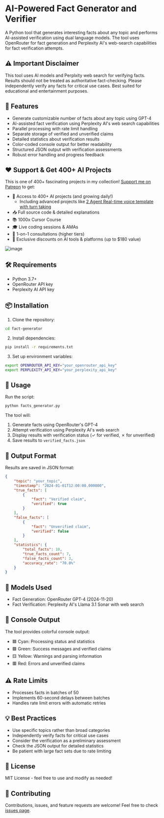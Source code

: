 # AI-Powered Fact Generator and Verifier

A Python tool that generates interesting facts about any topic and performs AI-assisted verification using dual language models. The tool uses OpenRouter for fact generation and Perplexity AI's web-search capabilities for fact verification attempts.

## ⚠️ Important Disclaimer

This tool uses AI models and Perplxity web search for verifying facts. Results should not be treated as authoritative fact-checking. Please independently verify any facts for critical use cases. Best suited for educational and entertainment purposes.

## 🌟 Features

- Generate customizable number of facts about any topic using GPT-4
- AI-assisted fact verification using Perplexity AI's web search capabilities
- Parallel processing with rate limit handling
- Separate storage of verified and unverified claims
- Detailed statistics about verification results
- Color-coded console output for better readability
- Structured JSON output with verification assessments
- Robust error handling and progress feedback

## ❤️ Support & Get 400+ AI Projects

This is one of 400+ fascinating projects in my collection! [Support me on Patreon](https://www.patreon.com/c/echohive42/membership) to get:

- 🎯 Access to 400+ AI projects (and growing daily!)
  - Including advanced projects like [2 Agent Real-time voice template with turn taking](https://www.patreon.com/posts/2-agent-real-you-118330397)
- 📥 Full source code & detailed explanations
- 📚 1000x Cursor Course
- 🎓 Live coding sessions & AMAs
- 💬 1-on-1 consultations (higher tiers)
- 🎁 Exclusive discounts on AI tools & platforms (up to $180 value)

![image](https://github.com/user-attachments/assets/6f435a0c-1301-47a4-979d-9b8ced619862)

## 🛠️ Requirements

- Python 3.7+
- OpenRouter API key
- Perplexity AI API key

## 📦 Installation

1. Clone the repository:

```bash
cd fact-generator
```

2. Install dependencies:

```bash
pip install -r requirements.txt
```

3. Set up environment variables:

```bash
export OPENROUTER_API_KEY="your_openrouter_api_key"
export PERPLEXITY_API_KEY="your_perplexity_api_key"
```

## 🚀 Usage

Run the script:

```bash
python facts_generator.py
```

The tool will:

1. Generate facts using OpenRouter's GPT-4
2. Attempt verification using Perplexity AI's web search
3. Display results with verification status (✓ for verified, ✗ for unverified)
4. Save results to `verified_facts.json`

## 📄 Output Format

Results are saved in JSON format:

```json
{
    "topic": "your_topic",
    "timestamp": "2024-01-01T12:00:00.000000",
    "true_facts": [
        {
            "fact": "Verified claim",
            "verified": true
        }
    ],
    "false_facts": [
        {
            "fact": "Unverified claim",
            "verified": false
        }
    ],
    "statistics": {
        "total_facts": 10,
        "true_facts_count": 7,
        "false_facts_count": 3,
        "accuracy_rate": "70.0%"
    }
}
```

## 🎨 Models Used

- Fact Generation: OpenRouter GPT-4 (2024-11-20)
- Fact Verification: Perplexity AI's Llama 3.1 Sonar with web search

## 🎨 Console Output

The tool provides colorful console output:

- 🟦 Cyan: Processing status and statistics
- 🟩 Green: Success messages and verified claims
- 🟨 Yellow: Warnings and parsing information
- 🟥 Red: Errors and unverified claims

## ⚠️ Rate Limits

- Processes facts in batches of 50
- Implements 60-second delays between batches
- Handles rate limit errors with automatic retries

## 💡 Best Practices

- Use specific topics rather than broad categories
- Independently verify facts for critical use cases
- Consider the verification as a preliminary assessment
- Check the JSON output for detailed statistics
- Be patient with large fact sets due to rate limiting

## 📝 License

MIT License - feel free to use and modify as needed!

## 🤝 Contributing

Contributions, issues, and feature requests are welcome! Feel free to check [issues page](link-to-issues).
